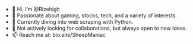 - 👋 Hi, I’m @Rizehigh
- 👾 Passionate about gaming, stocks, tech, and a variety of interests.
- 🌱 Currently diving into web scraping with Python.
- 🤝 Not actively looking for collaborations, but always open to new ideas.
- 📫 Reach me at: bio.site/SheepManiac

<!---
Rizehigh/Rizehigh is a ✨ special ✨ repository because its `README.md` (this file) appears on your GitHub profile.
You can click the Preview link to take a look at your changes.
--->
